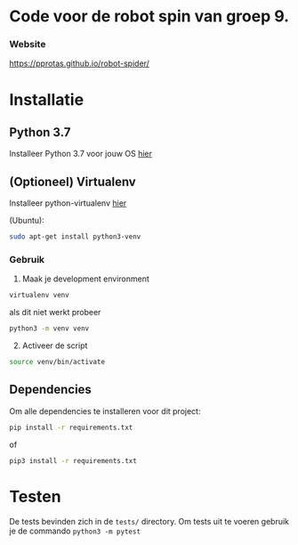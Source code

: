 # Code voor de robot spin van groep 9.
### Website
https://pprotas.github.io/robot-spider/

# Installatie
## Python 3.7
Installeer Python 3.7 voor jouw OS [hier](https://wiki.python.org/moin/BeginnersGuide/Download)
## (Optioneel) Virtualenv
Installeer python-virtualenv [hier](https://virtualenv.pypa.io/en/latest/)

(Ubuntu):
```bash
sudo apt-get install python3-venv
```
### Gebruik
1. Maak je development environment
``` bash
virtualenv venv
```
als dit niet werkt probeer
```bash
python3 -m venv venv
```
2. Activeer de script
```bash
source venv/bin/activate
```
## Dependencies
Om alle dependencies te installeren voor dit project:
``` bash
pip install -r requirements.txt
```
of
``` bash
pip3 install -r requirements.txt
```
# Testen
De tests bevinden zich in de ```tests/``` directory. Om tests uit te voeren gebruik je de commando ```python3 -m pytest```
